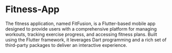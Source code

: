 # Fitness-App
The fitness application, named FitFusion, is a Flutter-based mobile app designed to provide users with a comprehensive platform for managing workouts, tracking exercise progress, and accessing fitness plans. Built using the Flutter framework, it leverages Dart programming and a rich set of third-party packages to deliver an interactive experience.
